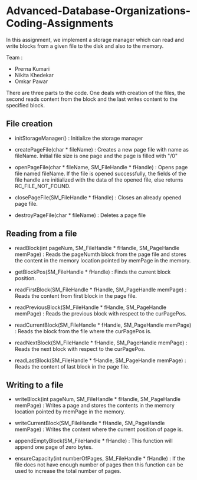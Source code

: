# Advanced-Database-Organizations-Coding-Assignments

In this assignment, we implement a storage manager which can read and write blocks from a given file to the disk and also to the memory.

Team :

- Prerna Kumari
- Nikita Khedekar
- Omkar Pawar

There are three parts to the code. One deals with creation of the files, the second reads content from the block and the last writes content to the specified block.

## File creation

- initStorageManager() : Initialize the storage manager

- createPageFile(char * fileName) : Creates a new page file with name as fileName. Initial file size is one page and the page is filled with "/0"

- openPageFile(char * fileName, SM_FileHandle * fHandle) : Opens page file named fileName. If the file is opened successfully, the fields of the file handle are initialized with the data of the opened file, else returns RC_FILE_NOT_FOUND.

- closePageFile(SM_FileHandle * fHandle) : Closes an already opened page file.

- destroyPageFile(char * fileName) : Deletes a page file

## Reading from a file

- readBlock(int pageNum, SM_FileHandle * fHandle, SM_PageHandle memPage) : Reads the pageNumth block from the page file and stores the content in the memory location pointed by memPage in the memory.

- getBlockPos(SM_FileHandle * fHandle) : Finds the current block position.

- readFirstBlock(SM_FileHandle * fHandle, SM_PageHandle memPage) : Reads the content from first block in the page file.

- readPreviousBlock(SM_FileHandle * fHandle, SM_PageHandle memPage) : Reads the previous block with respect to the curPagePos.

- readCurrentBlock(SM_FileHandle * fHandle, SM_PageHandle memPage) : Reads the block from the file where the curPagePos is.

- readNextBlock(SM_FileHandle * fHandle, SM_PageHandle memPage) : Reads the next block with respect to the curPagePos.

- readLastBlock(SM_FileHandle * fHandle, SM_PageHandle memPage) : Reads the content of last block in the page file.

## Writing to a file

- writeBlock(int pageNum, SM_FileHandle * fHandle, SM_PageHandle memPage) : Writes a page and stores the contents in the memory location pointed by memPage in the memory.

- writeCurrentBlock(SM_FileHandle * fHandle, SM_PageHandle memPage) : Writes the content where the current position of page is.

- appendEmptyBlock(SM_FileHandle * fHandle) : This function will append one page of zero bytes.

- ensureCapacity(int numberOfPages, SM_FileHandle * fHandle) : If the file does not have enough number of pages then this function can be used to increase the total number of pages.
